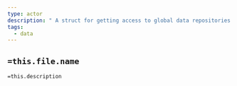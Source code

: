 ```yaml
---
type: actor
description: " A struct for getting access to global data repositories that are specifically scoped"
tags:
  - data
---
```

## `=this.file.name`

`=this.description`